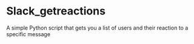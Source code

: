 # Slack_getreactions
A simple Python script that gets you a list of users and their reaction to a specific message
